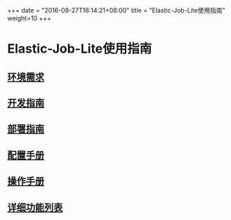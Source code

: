 
+++
date = "2016-08-27T16:14:21+08:00"
title = "Elastic-Job-Lite使用指南"
weight=10
+++

# Elastic-Job-Lite使用指南

## [环境需求](../env_required/)

## [开发指南](../dev_guide/)

## [部署指南](../deploy_guide/)

## [配置手册](../config_manual/)

## [操作手册](../operation_manual/)

## [详细功能列表](../feature_details/)